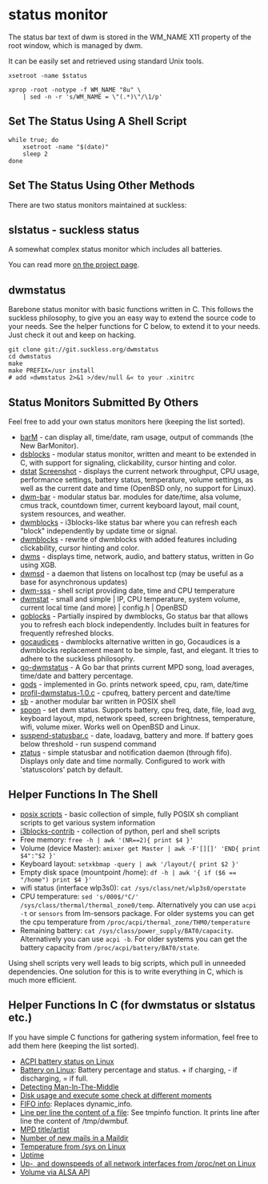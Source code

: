 status monitor
==============
The status bar text of dwm is stored in the WM\_NAME X11 property of the
root window, which is managed by dwm.

It can be easily set and retrieved using standard Unix tools.

	xsetroot -name $status

	xprop -root -notype -f WM_NAME "8u" \
		| sed -n -r 's/WM_NAME = \"(.*)\"/\1/p'

Set The Status Using A Shell Script
-----------------------------------
	while true; do
		xsetroot -name "$(date)"
		sleep 2
	done

Set The Status Using Other Methods
----------------------------------
There are two status monitors maintained at suckless:

slstatus - suckless status
--------------------------
A somewhat complex status monitor which includes all batteries.

You can read more [on the project page](//tools.suckless.org/slstatus/).

dwmstatus
---------
Barebone status monitor with basic functions written in C. This follows the
suckless philosophy, to give you an easy way to extend the source code to your
needs. See the helper functions for C below, to extend it to your needs. Just
check it out and keep on hacking.

	git clone git://git.suckless.org/dwmstatus
	cd dwmstatus
	make
	make PREFIX=/usr install
	# add »dwmstatus 2>&1 >/dev/null &« to your .xinitrc

Status Monitors Submitted By Others
-----------------------------------
Feel free to add your own status monitors here (keeping the list sorted).

* [barM](barM.c) - can display all, time/date, ram usage, output of commands (the New BarMonitor).
* [dsblocks](https://github.com/ashish-yadav11/dsblocks) - modular status
  monitor, written and meant to be extended in C, with support for signaling,
  clickability, cursor hinting and color.
* [dstat](https://www.umaxx.net/dl)
  [Screenshot](https://www.umaxx.net/dstat.png) - displays the current network
  throughput, CPU usage, performance settings, battery status, temperature,
  volume settings, as well as the current date and time (OpenBSD only, no support
  for Linux).
* [dwm-bar](https://github.com/joestandring/dwm-bar) - modular status bar.
  modules for date/time, alsa volume, cmus track, countdown timer,
  current keyboard layout, mail count, system resources, and weather.
* [dwmblocks](https://github.com/torrinfail/dwmblocks) - i3blocks-like
  status bar where you can refresh each "block" independently by update time
  or signal.
* [dwmblocks](https://github.com/ashish-yadav11/dwmblocks) - rewrite of
  dwmblocks with added features including clickability, cursor hinting and
  color.
* [dwms](https://github.com/ianremmler/dwms) - displays time, network, audio,
  and battery status, written in Go using XGB.
* [dwmsd](https://github.com/johnko/dwmsd) - a daemon that listens on localhost
  tcp (may be useful as a base for asynchronous updates)
* [dwm-sss](https://github.com/roadkillcat/dwm_sss) - shell script providing
  date, time and CPU temperature
* [dwmstat](https://notabug.org/kl3/dwmstat) - small and simple | IP, CPU
  temperature, system volume, current local time (and more) | config.h | OpenBSD
* [goblocks](https://github.com/Stargarth/Goblocks) - Partially inspired by dwmblocks,
  Go status bar that allows you to refresh each block independently. Includes built in
  features for frequently refreshed blocks.
* [gocaudices](https://github.com/lordrusk/gocaudices) - dwmblocks alternative written in go,
Gocaudices is a dwmblocks replacement meant to be simple, fast, and elegant. It tries to adhere
to the suckless philosophy.
* [go-dwmstatus](https://github.com/oniichaNj/go-dwmstatus) - A Go bar that
  prints current MPD song, load averages, time/date and battery percentage.
* [gods](https://github.com/schachmat/gods) - implemented in Go. prints network
  speed, cpu, ram, date/time
* [profil-dwmstatus-1.0.c](profil-dwmstatus-1.0.c) - cpufreq, battery percent
  and date/time
* [sb](https://git.ckyln.com/sb/log.html) - another modular bar written in POSIX
  shell
* [spoon](https://git.2f30.org/spoon/) - set dwm status. Supports battery,
  cpu freq, date, file, load avg, keyboard layout, mpd, network speed,
  screen brightness, temperature, wifi, volume mixer.
  Works well on OpenBSD and Linux.
* [suspend-statusbar.c](https://github.com/snobb/dwm-statusbar) - date,
  loadavg, battery and more. If battery goes below threshold - run suspend
  command
* [ztatus](https://git.noxz.tech/ztatus/log.html) - simple statusbar and
  notification daemon (through fifo). Displays only date and time normally.
  Configured to work with 'statuscolors' patch by default.

Helper Functions In The Shell
-----------------------------
* [posix scripts](https://notabug.org/kl3/scripts) - basic collection of simple, fully POSIX sh compliant scripts to get various system information
* [i3blocks-contrib](https://github.com/vivien/i3blocks-contrib) - collection of python, perl and shell scripts
* Free memory: `free -h | awk '(NR==2){ print $4 }'`
* Volume (device Master): `amixer get Master | awk -F'[][]' 'END{ print $4":"$2 }'`
* Keyboard layout: `setxkbmap -query | awk '/layout/{ print $2 }'`
* Empty disk space (mountpoint /home): `df -h | awk '{ if ($6 == "/home") print $4 }'`
* wifi status (interface wlp3s0): `cat /sys/class/net/wlp3s0/operstate`
* CPU temperature: `sed 's/000$/°C/' /sys/class/thermal/thermal_zone0/temp`.
  Alternatively you can use `acpi -t` or `sensors` from lm-sensors package. For
  older systems you can get the cpu temperature from
  `/proc/acpi/thermal_zone/THM0/temperature`
* Remaining battery: `cat /sys/class/power_supply/BAT0/capacity`. Alternatively
  you can use `acpi -b`. For older systems you can get the battery capacity from
  `/proc/acpi/battery/BAT0/state`.

Using shell scripts very well leads to big scripts, which pull in unneeded
dependencies. One solution for this is to write everything in C, which is much
more efficient.

Helper Functions In C (for dwmstatus or slstatus etc.)
------------------------------------------------------
If you have simple C functions for gathering system information, feel free to
add them here (keeping the list sorted).

* [ACPI battery status on Linux](new-acpi-battery.c)
* [Battery on Linux](batterystatus.c): Battery percentage and status. + if
  charging, - if discharging, = if full.
* [Detecting Man-In-The-Middle](dwmstatus-mitm.c)
* [Disk usage and execute some check at different moments](diskspace_timechk.c)
* [FIFO info](fifo.c): Replaces dynamic_info.
* [Line per line the content of a file](dynamic_info.c): See
  tmpinfo function. It prints line after line the content of
  /tmp/dwmbuf.
* [MPD title/artist](mpdstatus.c)
* [Number of new mails in a Maildir](mail_counter.c)
* [Temperature from /sys on Linux](dwmstatus-temperature.c)
* [Uptime](uptime.c)
* [Up-, and downspeeds of all network interfaces from /proc/net on Linux](dwmstatus-netusage.c)
* [Volume via ALSA API](getvol.c)
